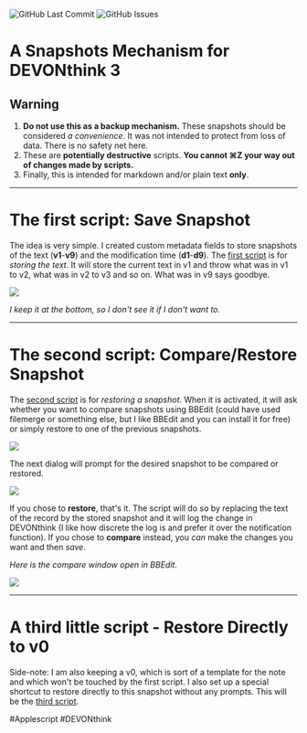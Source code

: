 <img alt="GitHub Last Commit" src="https://img.shields.io/github/last-commit/bcdavasconcelos/Mellel-Bookends-ABNT" /> <img alt="GitHub Issues" src="https://img.shields.io/github/issues/bcdavasconcelos/Mellel-Bookends-ABNT" />


# A Snapshots Mechanism for DEVONthink 3

## Warning
1. **Do not use this as a backup mechanism.** These snapshots should be considered *a convenience*. It was not intended to protect from loss of data. There is no safety net here.
2. These are **potentially destructive** scripts. **You cannot ⌘Z your way out of changes made by scripts.**
3. Finally, this is intended for markdown and/or plain text **only**.

***

# The first script: Save Snapshot

The idea is very simple. I created custom metadata fields to store snapshots of the text (**v1**-**v9**) and the modification time (**d1**-**d9**). The [first script](1_Save_Snapshot.md) is for *storing the text*. It will store the current text in v1 and throw what was in v1 to v2, what was in v2 to v3 and so on. What was in v9 says goodbye.

![][image-1]  	

*I keep it at the bottom, so I don't see it if I don't want to.*


***

# The second script: Compare/Restore Snapshot

The [second script](2_Compare_or_Restore_Snapshot.md) is for *restoring a snapshot*. When it is activated, it will ask whether you want to compare snapshots using BBEdit (could have used filemerge or something else, but I like BBEdit and you can install it for free) or simply restore to one of the previous snapshots.

![][image-2]

The next dialog will prompt for the desired snapshot to be compared or restored.


![][image-3]

If you chose to **restore**, that's it. The script will do so by replacing the text of the record by the stored snapshot and it will log the change in DEVONthink (I like how discrete the log is and prefer it over the notification function). If you chose to **compare** instead, you *can* make the changes you want and then *save*. 

*Here is the compare window open in BBEdit.*  

![][image-4]

***

# A third little script - Restore Directly to v0

Side-note: I am also keeping a v0, which is sort of a template for the note and which won't be touched by the first script. I also set up a special shortcut to restore directly to this snapshot without any prompts. This will be the [third script](3_Restore_Directly_to_v0.md).


[image-1]:	img/1.png
[image-2]: img/2.png
[image-3]: img/3.png
[image-4]: img/4.png

#Applescript #DEVONthink
